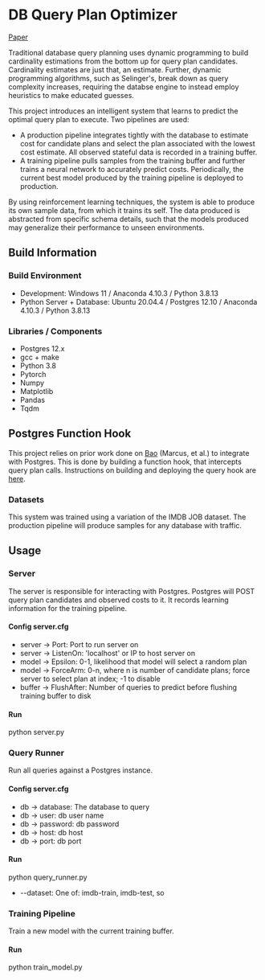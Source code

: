 # DB Query Plan Optimizer
[Paper](https://github.com/j-confusatron/DBQueryOptimizer/blob/main/Learning%20a%20Query%20Plan%20Optimizer.pdf)

Traditional database query planning uses dynamic programming to build cardinality estimations from the bottom up for query plan candidates. Cardinality estimates are just that, an estimate. Further, dynamic programming algorithms, such as Selinger's, break down as query complexity increases, requiring the databse engine to instead employ heuristics to make educated guesses.

This project introduces an intelligent system that learns to predict the optimal query plan to execute. Two pipelines are used:
- A production pipeline integrates tightly with the database to estimate cost for candidate plans and select the plan associated with the lowest cost estimate. All observed stateful data is recorded in a training buffer.
- A training pipeline pulls samples from the training buffer and further trains a neural network to accurately predict costs. Periodically, the current best model produced by the training pipeline is deployed to production.

By using reinforcement learning techniques, the system is able to produce its own sample data, from which it trains its self. The data produced is abstracted from specific schema details, such that the models produced may generalize their performance to unseen environments.

## Build Information

### Build Environment
- Development: Windows 11 / Anaconda 4.10.3 / Python 3.8.13
- Python Server + Database: Ubuntu 20.04.4 / Postgres 12.10 / Anaconda 4.10.3 / Python 3.8.13

### Libraries / Components
- Postgres 12.x
- gcc + make
- Python 3.8
- Pytorch
- Numpy
- Matplotlib
- Pandas
- Tqdm

## Postgres Function Hook
This project relies on prior work done on [Bao](https://dl.acm.org/doi/10.1145/3448016.3452838) (Marcus, et al.) to integrate with Postgres. This is done by building a function hook, that intercepts query plan calls. Instructions on building and deploying the query hook are [here](https://rmarcus.info/bao_docs/tutorial/1_pg_setup.html).

### Datasets
This system was trained using a variation of the IMDB JOB dataset. The production pipeline will produce samples for any database with traffic.

## Usage

### Server
The server is responsible for interacting with Postgres. Postgres will POST query plan candidates and observed costs to it. It records learning information for the training pipeline.

#### Config server.cfg
- server -> Port: Port to run server on
- server -> ListenOn: 'localhost' or IP to host server on
- model -> Epsilon: 0-1, likelihood that model will select a random plan
- model -> ForceArm: 0-n, where n is number of candidate plans; force server to select plan at index; -1 to disable
- buffer -> FlushAfter: Number of queries to predict before flushing training buffer to disk

#### Run
python server.py

### Query Runner
Run all queries against a Postgres instance.

#### Config server.cfg
- db -> database: The database to query
- db -> user: db user name
- db -> password: db password
- db -> host: db host
- db -> port: db port

#### Run
python query_runner.py
- --dataset: One of: imdb-train, imdb-test, so

### Training Pipeline
Train a new model with the current training buffer.

#### Run
python train_model.py